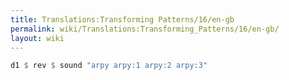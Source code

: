 ```yaml
---
title: Translations:Transforming Patterns/16/en-gb
permalink: wiki/Translations:Transforming_Patterns/16/en-gb/
layout: wiki
---
```


``` haskell
d1 $ rev $ sound "arpy arpy:1 arpy:2 arpy:3"
```
